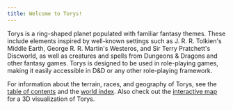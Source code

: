 ```yaml
---
title: Welcome to Torys!
---
```


Torys is a ring-shaped planet populated with familiar fantasy themes. These include elements inspired by well-known settings such as J. R. R. Tolkien's Middle Earth, George R. R. Martin's Westeros, and Sir Terry Pratchett's Discworld, as well as creatures and spells from Dungeons & Dragons and other fantasy games. Torys is designed to be used in role-playing games, making it easily accessible in D&D or any other role-playing framework.

For information about the terrain, races, and geography of Torys, see the [table of contents](contents.md) and the [world index](world-index.md). Also check out the [interactive map](/torys-map/) for a 3D visualization of Torys.
